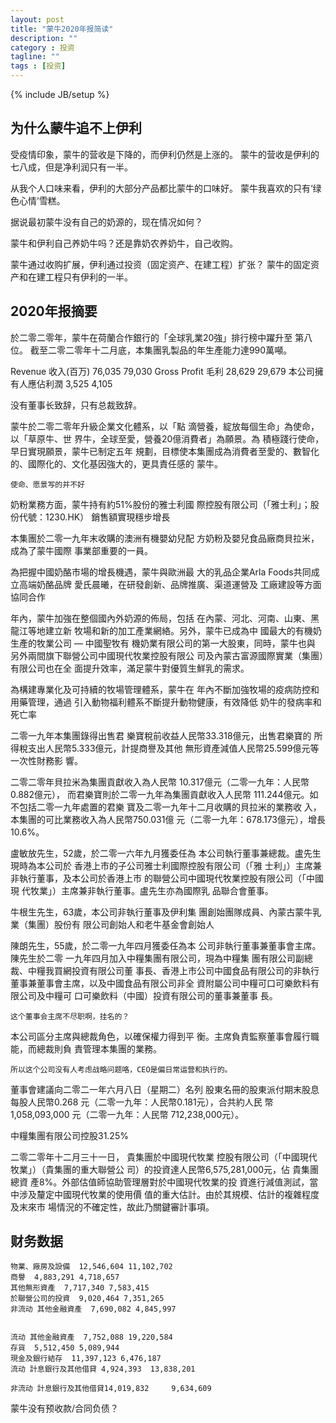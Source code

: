 ```yaml
---
layout: post
title: "蒙牛2020年报简读"
description: ""
category : 投资
tagline: ""
tags : [投资]
---
```

{% include JB/setup %}

## 为什么蒙牛追不上伊利
受疫情印象，蒙牛的营收是下降的，而伊利仍然是上涨的。
蒙牛的营收是伊利的七八成，但是净利润只有一半。

从我个人口味来看，伊利的大部分产品都比蒙牛的口味好。
蒙牛我喜欢的只有‘绿色心情’雪糕。

据说最初蒙牛没有自己的奶源的，现在情况如何？


蒙牛和伊利自己养奶牛吗？还是靠奶农养奶牛，自己收购。


蒙牛通过收购扩展，伊利通过投资（固定资产、在建工程）扩张？ 蒙牛的固定资产和在建工程只有伊利的一半。



## 2020年报摘要

於二零二零年，蒙牛在荷蘭合作銀行的「全球乳業20強」排行榜中躍升至
第八位。
截至二零二零年十二月底，本集團乳製品的年生產能力達990萬噸。


Revenue 收入(百万)  76,035   79,030
Gross Profit 毛利   28,629  29,679
本公司擁有人應佔利潤 3,525    4,105


没有董事长致辞，只有总裁致辞。

蒙牛於二零二零年升級企業文化體系，以「點
滴營養，綻放每個生命」為使命，以「草原牛、世
界牛，全球至愛，營養20億消費者」為願景。為
積極踐行使命，早日實現願景，蒙牛已制定五年
規劃，目標使本集團成為消費者至愛的、數智化
的、國際化的、文化基因強大的，更具責任感的
蒙牛。

    使命、愿景写的并不好

奶粉業務方面，蒙牛持有約51%股份的雅士利國
際控股有限公司（「雅士利」；股份代號：1230.HK）
銷售額實現穩步增長


本集團於二零一九年末收購的澳洲有機嬰幼兒配
方奶粉及嬰兒食品廠商貝拉米，成為了蒙牛國際
事業部重要的一員。


為把握中國奶酪市場的增長機遇，蒙牛與歐洲最
大的乳品企業Arla Foods共同成立高端奶酪品牌
愛氏晨曦，在研發創新、品牌推廣、渠道運營及
工廠建設等方面協同合作


年內，蒙牛加強在整個國內外奶源的佈局，包括
在內蒙、河北、河南、山東、黑龍江等地建立新
牧場和新的加工產業網絡。另外，蒙牛已成為中
國最大的有機奶生產的牧業公司 — 中國聖牧有
機奶業有限公司的第一大股東，同時，蒙牛也與
另外兩間旗下聯營公司中國現代牧業控股有限公
司及內蒙古富源國際實業（集團）有限公司也在全
面提升效率，滿足蒙牛對優質生鮮乳的需求。


為構建專業化及可持續的牧場管理體系，蒙牛在
年內不斷加強牧場的疫病防控和用藥管理，通過
引入動物福利體系不斷提升動物健康，有效降低
奶牛的發病率和死亡率


二零一九年本集團錄得出售君
樂寶稅前收益人民幣33.318億元，出售君樂寶的
所得稅支出人民幣5.333億元，計提商譽及其他
無形資產減值人民幣25.599億元等一次性財務影
響。


二零二零年貝拉米為集團貢獻收入為人民幣
10.317億元（二零一九年：人民幣0.882億元），
而君樂寶則於二零一九年為集團貢獻收入人民幣
111.244億元。如不包括二零一九年處置的君樂
寶及二零一九年十二月收購的貝拉米的業務收
入，本集團的可比業務收入為人民幣750.031億
元（二零一九年：678.173億元），增長10.6%。


盧敏放先生，52歲，於二零一六年九月獲委任為
本公司執行董事兼總裁。盧先生現時為本公司於
香港上市的子公司雅士利國際控股有限公司（「雅
士利」）主席兼非執行董事，及本公司於香港上市
的聯營公司中國現代牧業控股有限公司（「中國現
代牧業」）主席兼非執行董事。盧先生亦為國際乳
品聯合會董事。


牛根生先生，63歲，本公司非執行董事及伊利集
團創始團隊成員、內蒙古蒙牛乳業（集團）股份有
限公司創始人和老牛基金會創始人


陳朗先生，55歲，於二零一九年四月獲委任為本
公司非執行董事兼董事會主席。陳先生於二零
一九年四月加入中糧集團有限公司，現為中糧集
團有限公司副總裁、中糧我買網投資有限公司董
事長、香港上市公司中國食品有限公司的非執行
董事兼董事會主席，以及中國食品有限公司非全
資附屬公司中糧可口可樂飲料有限公司及中糧可
口可樂飲料（中國）投資有限公司的董事兼董事
長。

    这个董事会主席不尽职啊，挂名的？


本公司區分主席與總裁角色，以確保權力得到平
衡。主席負責監察董事會履行職能，而總裁則負
責管理本集團的業務。

    所以这个公司没有人考虑战略问题咯，CEO是偏日常运营和执行的。


董事會建議向二零二一年六月八日（星期二）名列
股東名冊的股東派付期末股息每股人民幣0.268
元（二零一九年：人民幣0.181元），合共約人民
幣 1,058,093,000 元（二零一九年：人民幣
712,238,000元）。


中糧集團有限公司控股31.25%


二零二零年十二月三十一日， 貴集團於中國現代牧業
控股有限公司（「中國現代牧業」）（貴集團的重大聯營公
司）的投資達人民幣6,575,281,000元，佔 貴集團總資
產8%。外部估值師協助管理層對於中國現代牧業的投
資進行減值測試，當中涉及釐定中國現代牧業的使用價
值的重大估計。由於其規模、估計的複雜程度及末來市
場情況的不確定性，故此乃關鍵審計事項。


## 财务数据

    物業、廠房及設備  12,546,604 11,102,702
    商譽  4,883,291 4,718,657
    其他無形資產  7,717,340 7,583,415
    於聯營公司的投資  9,020,464 7,351,265
    非流动 其他金融資產  7,690,082 4,845,997


    流动 其他金融資產  7,752,088 19,220,584
    存貨  5,512,450 5,089,944
    現金及銀行結存  11,397,123 6,476,187
    流动 計息銀行及其他借貸 4,924,393  13,838,201

    非流动 計息銀行及其他借貸14,019,832     9,634,609


蒙牛没有预收款/合同负债？


